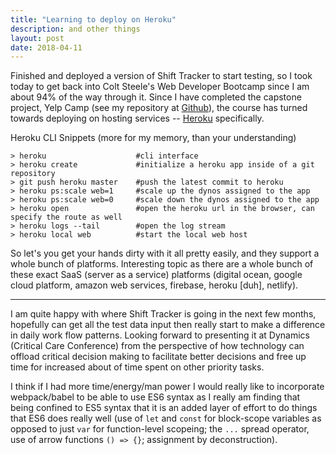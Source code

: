 ```yaml
---
title: "Learning to deploy on Heroku"
description: and other things
layout: post
date: 2018-04-11
---
```


Finished and deployed a version of Shift Tracker to start testing, so I took today to get back into Colt Steele's Web Developer Bootcamp since I am about 94% of the way through it. Since I have completed the capstone project, Yelp Camp (see my repository at [Github](https://github.com/neenjaw/udemy-webdev-bootcamp/tree/master/s20-node-to-yelpcamp/yelp-camp/v11)), the course has turned towards deploying on hosting services -- [Heroku](https://heroku.com) specifically.

Heroku CLI Snippets (more for my memory, than your understanding)

```shell
> heroku                    #cli interface
> heroku create             #initialize a heroku app inside of a git repository
> git push heroku master    #push the latest commit to heroku
> heroku ps:scale web=1     #scale up the dynos assigned to the app
> heroku ps:scale web=0     #scale down the dynos assigned to the app
> heroku open               #open the heroku url in the browser, can specify the route as well
> heroku logs --tail        #open the log stream
> heroku local web          #start the local web host
```

So let's you get your hands dirty with it all pretty easily, and they support a whole bunch of platforms. Interesting topic as there are a whole bunch of these exact SaaS (server as a service) platforms (digital ocean, google cloud platform, amazon web services, firebase, heroku [duh], netlify).

---

I am quite happy with where Shift Tracker is going in the next few months, hopefully can get all the test data input then really start to make a difference in daily work flow patterns. Looking forward to presenting it at Dynamics (Critical Care Conference) from the perspective of how technology can offload critical decision making to facilitate better decisions and free up time for increased about of time spent on other priority tasks.

I think if I had more time/energy/man power I would really like to incorporate webpack/babel to be able to use ES6 syntax as I really am finding that being confined to ES5 syntax that it is an added layer of effort to do things that ES6 does really well (use of `let` and `const` for block-scope variables as opposed to just `var` for function-level scopeing; the `...` spread operator, use of arrow functions `() => {}`; assignment by deconstruction).
